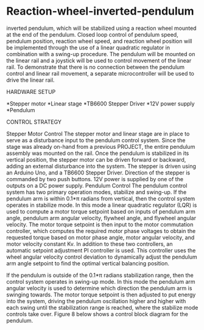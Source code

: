 # Reaction-wheel-inverted-pendulum
 inverted pendulum, which will be stabilized using a reaction wheel mounted at the end of the pendulum. Closed loop control of pendulum speed, pendulum position, reaction wheel speed, and reaction wheel position will be implemented through the use of a linear quadratic regulator in combination with a swing-up procedure. The pendulum will be mounted on the linear rail  and a joystick will be used to control movement of the linear rail. To demonstrate that there is no connection between the pendulum control and linear rail movement, a separate microcontroller will be used to drive the linear rail.
 
 
 
 HARDWARE SETUP
	
 *Stepper motor 
 *Linear stage
 *TB6600 Stepper Driver 
 *12V power supply
 *Pendulum
 
 
 
 
 CONTROL STRATEGY
 
Stepper Motor Control
The stepper motor and linear stage are in place to serve as a disturbance input to the pendulum control system. Since the stage was already on-hand from a previous PROJECT, the entire pendulum assembly was mounted on the rail. Once the pendulum is stabilized in its vertical position, the stepper motor can be driven forward or backward, adding an external disturbance into the system.
The stepper is driven using an Arduino Uno, and a TB6600 Stepper Driver. Direction of the stepper is commanded by two push buttons. 12V power is supplied by one of the outputs on a DC power supply.
Pendulum Control
The pendulum control system has two primary operation modes, stabilize and swing-up. If the pendulum arm is within 0.1*π radians from vertical, then the control system operates in stabilize mode. In this mode a linear quadratic regulator (LQR) is used to compute a motor torque setpoint based on inputs of pendulum arm angle, pendulum arm angular velocity, flywheel angle, and flywheel angular velocity. The motor torque setpoint is then input to the motor commutation controller, which computes the required motor phase voltages to obtain the requested torque based on motor phase angle, motor angular velocity, and motor velocity constant Kv. In addition to these two controllers, an automatic setpoint adjustment PI controller is used. This controller uses the wheel angular velocity control deviation to dynamically adjust the pendulum arm angle setpoint to find the optimal vertical balancing position.

If the pendulum is outside of the 0.1*π radians stabilization range, then the control system operates in swing-up mode. In this mode the pendulum arm angular velocity is used to determine which direction the pendulum arm is swinging towards. The motor torque setpoint is then adjusted to put energy into the system, driving the pendulum oscillation higher and higher with each swing until the stabilization range is reached, where the stabilize mode controls take over. Figure 8 below shows a control block diagram for the pendulum.

